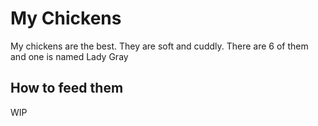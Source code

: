 # My Chickens

My chickens are the best. They are soft and cuddly. There are 6 of them and one is named Lady Gray

## How to feed them

WIP
